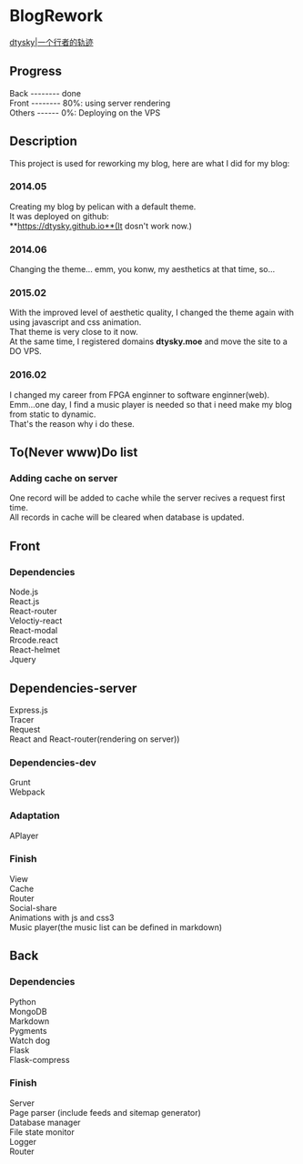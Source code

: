 # BlogRework

[dtysky|一个行者的轨迹](http://dtysky.moe)

## Progress

Back -------- done  
Front -------- 80%: using server rendering  
Others ------ 0%: Deploying on the VPS 

## Description

This project is used for reworking my blog, here are what I did for my blog:  

### 2014.05

Creating my blog by pelican with a default theme.  
It was deployed on github:  
**https://dtysky.github.io**(It dosn't work now.)

### 2014.06

Changing the theme... emm, you konw, my aesthetics at that time, so...

### 2015.02

With the improved level of aesthetic quality, I  changed the theme again with using javascript and css animation.  
That theme is very close to it now.  
At the same time, I registered domains **dtysky.moe** and move the site to a DO VPS.

### 2016.02

I changed my career from FPGA enginner to software enginner(web).  
Emm...one day, I find a music player is needed so that i need make my blog from static to dynamic.  
That's the reason why i do these.  

## To(Never www)Do list

### Adding cache on server

One record will be added to cache while the server recives a request first time.  
All records in cache will be cleared when database is updated.

## Front

### Dependencies

Node.js  
React.js  
React-router  
Veloctiy-react  
React-modal  
Rrcode.react  
React-helmet  
Jquery  

## Dependencies-server
Express.js  
Tracer  
Request  
React and React-router(rendering on server))

### Dependencies-dev

Grunt  
Webpack  

### Adaptation

APlayer

### Finish

View  
Cache  
Router  
Social-share  
Animations with js and css3  
Music player(the music list can be defined in markdown)

## Back

### Dependencies

Python  
MongoDB  
Markdown  
Pygments  
Watch dog  
Flask  
Flask-compress

### Finish

Server  
Page parser (include feeds and sitemap generator)  
Database manager  
File state monitor  
Logger  
Router  